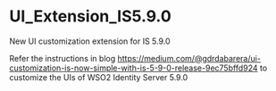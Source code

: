 # UI_Extension_IS5.9.0
New UI customization extension for IS 5.9.0

Refer the instructions in blog https://medium.com/@gdrdabarera/ui-customization-is-now-simple-with-is-5-9-0-release-9ec75bffd924 to customize the UIs of WSO2 Identity Server 5.9.0
